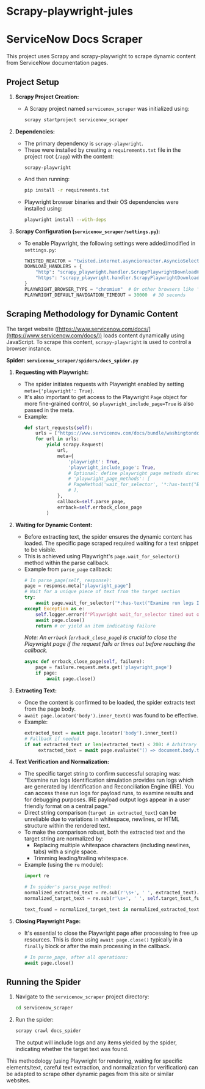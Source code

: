 # Scrapy-playwright-jules
# ServiceNow Docs Scraper

This project uses Scrapy and scrapy-playwright to scrape dynamic content from ServiceNow documentation pages.

## Project Setup

1.  **Scrapy Project Creation:**
    *   A Scrapy project named `servicenow_scraper` was initialized using:
        ```bash
        scrapy startproject servicenow_scraper
        ```

2.  **Dependencies:**
    *   The primary dependency is `scrapy-playwright`.
    *   These were installed by creating a `requirements.txt` file in the project root (`/app`) with the content:
        ```
        scrapy-playwright
        ```
    *   And then running:
        ```bash
        pip install -r requirements.txt
        ```
    *   Playwright browser binaries and their OS dependencies were installed using:
        ```bash
        playwright install --with-deps
        ```

3.  **Scrapy Configuration (`servicenow_scraper/settings.py`):**
    *   To enable Playwright, the following settings were added/modified in `settings.py`:
        ```python
        TWISTED_REACTOR = "twisted.internet.asyncioreactor.AsyncioSelectorReactor"
        DOWNLOAD_HANDLERS = {
            "http": "scrapy_playwright.handler.ScrapyPlaywrightDownloadHandler",
            "https": "scrapy_playwright.handler.ScrapyPlaywrightDownloadHandler",
        }
        PLAYWRIGHT_BROWSER_TYPE = "chromium"  # Or other browsers like 'firefox', 'webkit'
        PLAYWRIGHT_DEFAULT_NAVIGATION_TIMEOUT = 30000  # 30 seconds
        ```

## Scraping Methodology for Dynamic Content

The target website ([https://www.servicenow.com/docs/](https://www.servicenow.com/docs/)) loads content dynamically using JavaScript. To scrape this content, `scrapy-playwright` is used to control a browser instance.

**Spider: `servicenow_scraper/spiders/docs_spider.py`**

1.  **Requesting with Playwright:**
    *   The spider initiates requests with Playwright enabled by setting `meta={'playwright': True}`.
    *   It's also important to get access to the Playwright `Page` object for more fine-grained control, so `playwright_include_page=True` is also passed in the meta.
    *   Example:
        ```python
        def start_requests(self):
            urls = ["https://www.servicenow.com/docs/bundle/washingtondc-servicenow-platform/page/product/configuration-management/concept/identification-simulation.html?state=seamless"]
            for url in urls:
                yield scrapy.Request(
                    url,
                    meta={
                        'playwright': True,
                        'playwright_include_page': True,
                        # Optional: define playwright page methods directly in meta
                        # 'playwright_page_methods': [
                        # PageMethod('wait_for_selector', '*:has-text("Examine run logs")'),
                        # ],
                    },
                    callback=self.parse_page,
                    errback=self.errback_close_page
                )
        ```

2.  **Waiting for Dynamic Content:**
    *   Before extracting text, the spider ensures the dynamic content has loaded. The specific page scraped required waiting for a text snippet to be visible.
    *   This is achieved using Playwright's `page.wait_for_selector()` method within the parse callback.
    *   Example from `parse_page` callback:
        ```python
        # In parse_page(self, response):
        page = response.meta["playwright_page"]
        # Wait for a unique piece of text from the target section
        try:
            await page.wait_for_selector('*:has-text("Examine run logs Identification simulation provides run logs")', timeout=15000) # 15s timeout
        except Exception as e:
            self.logger.error(f"Playwright wait_for_selector timed out or failed: {e}")
            await page.close()
            return # or yield an item indicating failure
        ```
        *Note: An `errback` (`errback_close_page`) is crucial to close the Playwright page if the request fails or times out before reaching the callback.*
        ```python
        async def errback_close_page(self, failure):
            page = failure.request.meta.get('playwright_page')
            if page:
                await page.close()
        ```


3.  **Extracting Text:**
    *   Once the content is confirmed to be loaded, the spider extracts text from the page body.
    *   `await page.locator('body').inner_text()` was found to be effective.
    *   Example:
        ```python
        extracted_text = await page.locator('body').inner_text()
        # Fallback if needed
        if not extracted_text or len(extracted_text) < 200: # Arbitrary length check
             extracted_text = await page.evaluate("() => document.body.textContent")

        ```

4.  **Text Verification and Normalization:**
    *   The specific target string to confirm successful scraping was: "Examine run logs Identification simulation provides run logs which are generated by Identification and Reconciliation Engine (IRE). You can access these run logs for payload runs, to examine results and for debugging purposes. IRE payload output logs appear in a user friendly format on a central page."
    *   Direct string comparison (`target in extracted_text`) can be unreliable due to variations in whitespace, newlines, or HTML structure within the rendered text.
    *   To make the comparison robust, both the extracted text and the target string are normalized by:
        *   Replacing multiple whitespace characters (including newlines, tabs) with a single space.
        *   Trimming leading/trailing whitespace.
    *   Example (using the `re` module):
        ```python
        import re
        
        # In spider's parse_page method:
        normalized_extracted_text = re.sub(r'\s+', ' ', extracted_text).strip()
        normalized_target_text = re.sub(r'\s+', ' ', self.target_text_full).strip()
        
        text_found = normalized_target_text in normalized_extracted_text
        ```

5.  **Closing Playwright Page:**
    *   It's essential to close the Playwright page after processing to free up resources. This is done using `await page.close()` typically in a `finally` block or after the main processing in the callback.
        ```python
        # In parse_page, after all operations:
        await page.close()
        ```

## Running the Spider

1.  Navigate to the `servicenow_scraper` project directory:
    ```bash
    cd servicenow_scraper
    ```
2.  Run the spider:
    ```bash
    scrapy crawl docs_spider
    ```
    The output will include logs and any items yielded by the spider, indicating whether the target text was found.

This methodology (using Playwright for rendering, waiting for specific elements/text, careful text extraction, and normalization for verification) can be adapted to scrape other dynamic pages from this site or similar websites.
